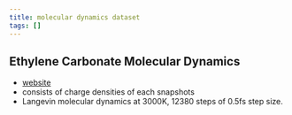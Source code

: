 ```yaml
---
title: molecular dynamics dataset
tags: []
---
```



## Ethylene Carbonate Molecular Dynamics
- [website](https://data.dtu.dk/articles/dataset/Ethylene_Carbonate_Molecular_Dynamics/16691825)
- consists of charge densities of each snapshots
- Langevin molecular dynamics at 3000K, 12380 steps of 0.5fs step size.